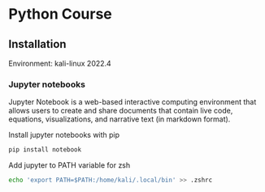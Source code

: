 # Python Course 

## Installation
Environment: kali-linux 2022.4

### Jupyter notebooks
Jupyter Notebook is a web-based interactive computing environment that allows users to create and share documents that contain live code, equations, visualizations, and narrative text (in markdown format). 

Install jupyter notebooks with pip

```sh
pip install notebook
```  

Add jupyter to PATH variable for zsh
```sh
echo 'export PATH=$PATH:/home/kali/.local/bin' >> .zshrc  
```  


